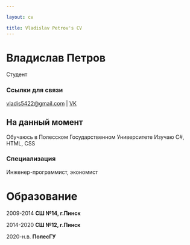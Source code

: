 ```yaml
---

layout: cv

title: Vladislav Petrov's CV
---
```

# Владислав Петров

Студент
### Ссылки для связи

<div id="webaddress">
<a href="vladis5422@gmail.com">vladis5422@gmail.com</a>
| <a href="https://vk.com/schizophrenicesoteric">VK</a>
</div>


## На данный момент

Обучаюсь в Полесском Государственном Университете
Изучаю C#, HTML, CSS

### Специализация

Инженер-программист, экономист




# Образование

2009-2014
__СШ №14, г.Пинск__

2014-2020
__СШ №12, г.Пинск__

2020-н.в.
__ПолесГУ__








<!-- ### Footer

Last updated: May 2013 -->


